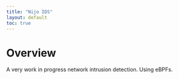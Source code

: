 ```yaml
---
title: "Nijo IDS"     
layout: default          
toc: true                    
---
```



# Overview

A very work in progress network intrusion detection. Using eBPFs.

